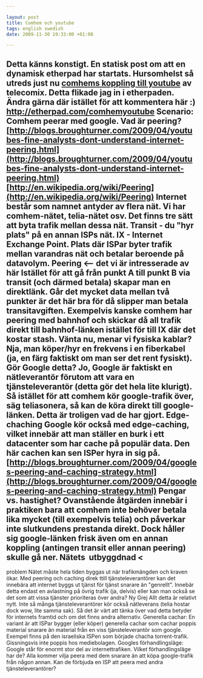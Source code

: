 ```yaml
--- 

layout: post
title: Comhem och youtube 
tags: english swedish 
date: 2009-11-30 19:33:00 +01:00 

---
```


Detta känns konstigt. En statisk post om att en dynamisk etherpad har startats. Hursomhelst så utreds just nu [comhems koppling till youtube](http://img.telecomix.org/EU/src/125956305394.jpg) av telecomix. Detta flikade jag in i etherpaden. Ändra gärna där istället för att kommentera här :) http://etherpad.com/comhemyoutube Scenario: Comhem peerar med google. Vad är peering? [http://blogs.broughturner.com/2009/04/youtubes-fine-analysts-dont-understand-internet-peering.html](http://blogs.broughturner.com/2009/04/youtubes-fine-analysts-dont-understand-internet-peering.html) [http://en.wikipedia.org/wiki/Peering](http://en.wikipedia.org/wiki/Peering) Internet består som namnet antyder av flera nät. Vi har comhem-nätet, telia-nätet osv. Det finns tre sätt att byta trafik mellan dessa nät. Transit - du "hyr plats" på en annan ISPs nät. IX - Internet Exchange Point. Plats där ISPar byter trafik mellan varandras nät och betalar beroende på datavolym. Peering <-- det vi är intresserade av här Istället för att gå från punkt A till punkt B via transit (och därmed betala) skapar man en direktlänk. Går det mycket data mellan två punkter är det här bra för då slipper man betala transitavgiften. Exempelvis kanske comhem har peering med bahnhof och skickar då all trafik direkt till bahnhof-länken istället för till IX där det kostar stash. Vänta nu, menar vi fysiska kablar? Nja, man köper/hyr en frekvens i en fiberkabel (ja, en färg faktiskt om man ser det rent fysiskt). Gör Google detta? Jo, Google är faktiskt en nätleverantör förutom att vara en tjänsteleverantör (detta gör det hela lite klurigt). Så istället för att comhem kör google-trafik över, säg teliasonera, så kan de köra direkt till google-länken. Detta är troligen vad de har gjort. Edge-chaching Google kör också med edge-caching, vilket innebär att man ställer en burk i ett datacenter som har cache på populär data. Den här cachen kan sen ISPer hyra in sig på. [http://blogs.broughturner.com/2009/04/googles-peering-and-caching-strategy.html](http://blogs.broughturner.com/2009/04/googles-peering-and-caching-strategy.html) Pengar vs. hastighet? Ovanstående åtgärden innebär i praktiken bara att comhem inte behöver betala lika mycket (till exempelvis telia) och påverkar inte slutkundens prestanda direkt. Dock håller sig google-länken frisk även om en annan koppling (antingen transit eller annan peering) skulle gå ner. Nätets  utbyggdnad <
---

problem Nätet måste hela tiden byggas ut när trafikmängden och kraven ökar. Med peering och caching direk ttill tjänsteleverantörer kan det innebära att internet byggs ut tjänst för tjänst snarare än "genrellt". Innebär detta endast en avlastning på övrig trafik (ja, delvis) eller kan man också se det som att vissa tjänster prioriteras över andra? Ny Grej Allt detta är relativt nytt. Inte så många tjänsteleverantörer kör också nätleverans (telia hostar dock wow, lite samma sak). Så det är värt att tänka över vad detta betyder för internets framtid och om det finns andra alternativ. Generella cachar: En variant är att ISPar bygger (eller köper) generella cachar som cachar poppis material snarare än material från en viss tjänsteleverantör som google. Exempel finns på den israeliska ISPen som började chacha torrent-trafik. Gissningsvis inte poppis hos mediebolagen. Googles förhandlingsläge: Google står för enormt stor del av internettrafiken. Vilket förhandlingsläge har de? Alla kommer vilja peera med dem snarare än att köpa google-trafik från någon annan. Kan de förbjuda en ISP att peera med andra tjänsteleverantörer? 